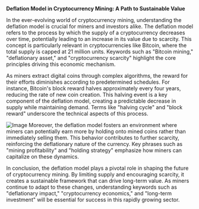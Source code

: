 **Deflation Model in Cryptocurrency Mining: A Path to Sustainable Value**

In the ever-evolving world of cryptocurrency mining, understanding the deflation model is crucial for miners and investors alike. The deflation model refers to the process by which the supply of a cryptocurrency decreases over time, potentially leading to an increase in its value due to scarcity. This concept is particularly relevant in cryptocurrencies like Bitcoin, where the total supply is capped at 21 million units. Keywords such as "Bitcoin mining," "deflationary asset," and "cryptocurrency scarcity" highlight the core principles driving this economic mechanism.

As miners extract digital coins through complex algorithms, the reward for their efforts diminishes according to predetermined schedules. For instance, Bitcoin's block reward halves approximately every four years, reducing the rate of new coin creation. This halving event is a key component of the deflation model, creating a predictable decrease in supply while maintaining demand. Terms like "halving cycle" and "block reward" underscore the technical aspects of this process.


![Image](https://github.com/user-attachments/assets/31692037-0104-4703-abd1-696b6a7dd41b)
Moreover, the deflation model fosters an environment where miners can potentially earn more by holding onto mined coins rather than immediately selling them. This behavior contributes to further scarcity, reinforcing the deflationary nature of the currency. Key phrases such as "mining profitability" and "holding strategy" emphasize how miners can capitalize on these dynamics.

In conclusion, the deflation model plays a pivotal role in shaping the future of cryptocurrency mining. By limiting supply and encouraging scarcity, it creates a sustainable framework that can drive long-term value. As miners continue to adapt to these changes, understanding keywords such as "deflationary impact," "cryptocurrency economics," and "long-term investment" will be essential for success in this rapidly growing sector.